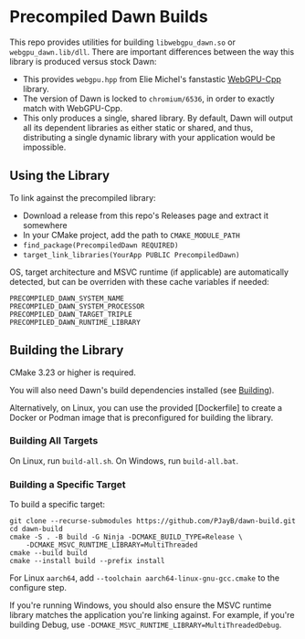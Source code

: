 # Precompiled Dawn Builds

This repo provides utilities for building `libwebgpu_dawn.so` or
`webgpu_dawn.lib/dll`. There are important differences between the way this
library is produced versus stock Dawn:

* This provides `webgpu.hpp` from Elie Michel's fanstastic
  [WebGPU-Cpp](https://github.com/eliemichel/WebGPU-Cpp) library.
* The version of Dawn is locked to `chromium/6536`, in order to exactly match
  with WebGPU-Cpp.
* This only produces a single, shared library. By default, Dawn will output all
  its dependent libraries as either static or shared, and thus, distributing a
  single dynamic library with your application would be impossible.

## Using the Library

To link against the precompiled library:

* Download a release from this repo's Releases page and extract it somewhere
* In your CMake project, add the path to `CMAKE_MODULE_PATH`
* `find_package(PrecompiledDawn REQUIRED)`
* `target_link_libraries(YourApp PUBLIC PrecompiledDawn)`

OS, target architecture and MSVC runtime (if applicable) are automatically
detected, but can be overriden with these cache variables if needed:

```
PRECOMPILED_DAWN_SYSTEM_NAME
PRECOMPILED_DAWN_SYSTEM_PROCESSOR
PRECOMPILED_DAWN_TARGET_TRIPLE
PRECOMPILED_DAWN_RUNTIME_LIBRARY
```

## Building the Library

CMake 3.23 or higher is required.

You will also need Dawn's build dependencies installed (see
[Building](https://dawn.googlesource.com/dawn/+/HEAD/docs/building.md)).

Alternatively, on Linux, you can use the provided [Dockerfile] to create a
Docker or Podman image that is preconfigured for building the library.

### Building All Targets

On Linux, run `build-all.sh`. On Windows, run `build-all.bat`.

### Building a Specific Target
To build a specific target:
```
git clone --recurse-submodules https://github.com/PJayB/dawn-build.git
cd dawn-build
cmake -S . -B build -G Ninja -DCMAKE_BUILD_TYPE=Release \
    -DCMAKE_MSVC_RUNTIME_LIBRARY=MultiThreaded
cmake --build build
cmake --install build --prefix install
```

For Linux `aarch64`, add `--toolchain aarch64-linux-gnu-gcc.cmake` to the
configure step.

If you're running Windows, you should also ensure the MSVC runtime library
matches the application you're linking against. For example, if you're building
Debug, use `-DCMAKE_MSVC_RUNTIME_LIBRARY=MultiThreadedDebug`.
